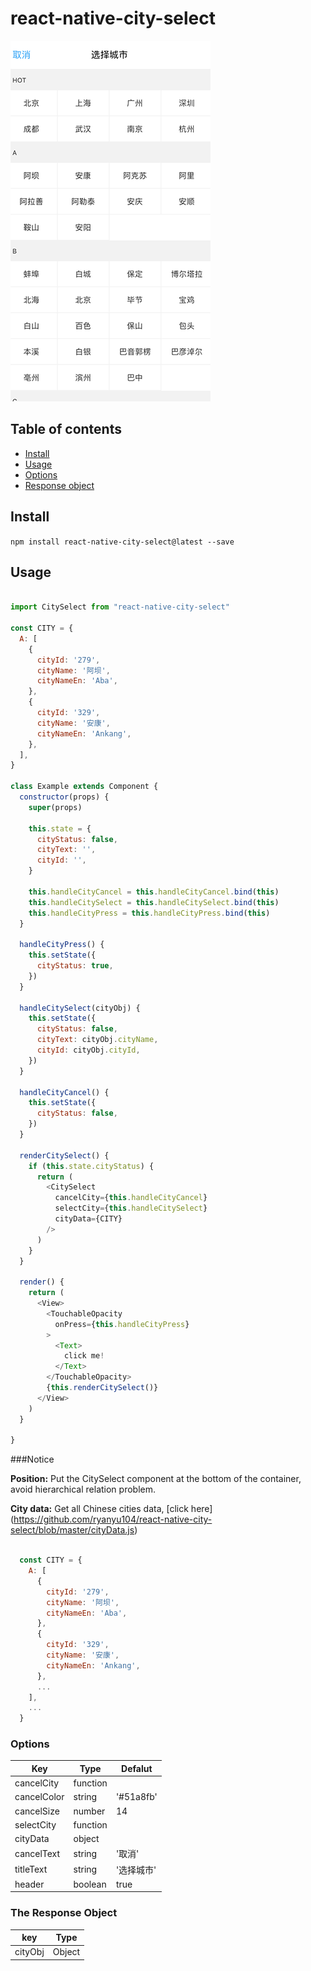 # react-native-city-select

![ui](./ui.png)

## Table of contents
- [Install](#install)
- [Usage](#usage)
- [Options](#options)
- [Response object](#the-response-object)

## Install

`npm install react-native-city-select@latest --save`

## Usage

```javascript

import CitySelect from "react-native-city-select"

const CITY = {
  A: [
    {
      cityId: '279',
      cityName: '阿坝',
      cityNameEn: 'Aba',
    },
    {
      cityId: '329',
      cityName: '安康',
      cityNameEn: 'Ankang',
    },
  ],
}

class Example extends Component {
  constructor(props) {
    super(props)

    this.state = {
      cityStatus: false,
      cityText: '',
      cityId: '',
    }

    this.handleCityCancel = this.handleCityCancel.bind(this)
    this.handleCitySelect = this.handleCitySelect.bind(this)
    this.handleCityPress = this.handleCityPress.bind(this)
  }

  handleCityPress() {
    this.setState({
      cityStatus: true,
    })
  }

  handleCitySelect(cityObj) {
    this.setState({
      cityStatus: false,
      cityText: cityObj.cityName,
      cityId: cityObj.cityId,
    })
  }

  handleCityCancel() {
    this.setState({
      cityStatus: false,
    })
  }

  renderCitySelect() {
    if (this.state.cityStatus) {
      return (
        <CitySelect
          cancelCity={this.handleCityCancel}
          selectCity={this.handleCitySelect}
          cityData={CITY}
        />
      )
    }
  }

  render() {
    return (
      <View>
        <TouchableOpacity
          onPress={this.handleCityPress}
        >
          <Text>
            click me!
          </Text>
        </TouchableOpacity>
        {this.renderCitySelect()}
      </View>
    )
  }

}

```

###Notice

<b>Position:</b> Put the CitySelect component at the bottom of the container, avoid hierarchical relation problem.

<b>City data:</b> Get all Chinese cities data, [click here] (https://github.com/ryanyu104/react-native-city-select/blob/master/cityData.js)

```javascript

  const CITY = {
    A: [
      {
        cityId: '279',
        cityName: '阿坝',
        cityNameEn: 'Aba',
      },
      {
        cityId: '329',
        cityName: '安康',
        cityNameEn: 'Ankang',
      },
      ...
    ],
    ...
  }

```


### Options

Key | Type | Defalut
------ | ---- |  ----
cancelCity | function |
cancelColor | string | '#51a8fb'
cancelSize | number | 14
selectCity | function |
cityData | object |
cancelText | string | '取消'
titleText | string | '选择城市'
header | boolean | true


### The Response Object

key | Type
------  | ----------------------
cityObj | Object

